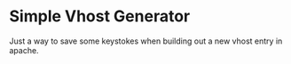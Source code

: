 # Simple Vhost Generator

Just a way to save some keystokes when building out a new vhost entry in apache.